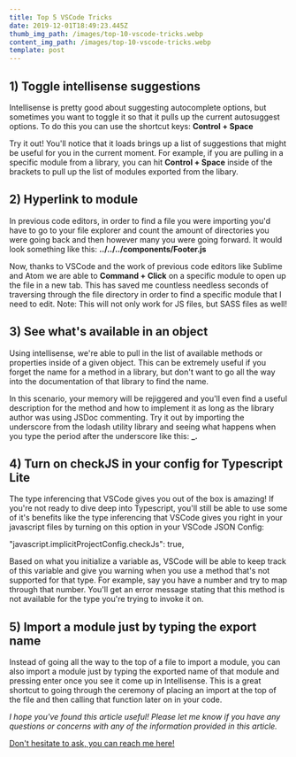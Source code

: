 ```yaml
---
title: Top 5 VSCode Tricks
date: 2019-12-01T18:49:23.445Z
thumb_img_path: /images/top-10-vscode-tricks.webp
content_img_path: /images/top-10-vscode-tricks.webp
template: post
---
```

## 1) Toggle intellisense suggestions
Intellisense is pretty good about suggesting autocomplete options, but sometimes you want to toggle it so that it pulls up the current autosuggest options. To do this you can use the shortcut keys: **Control + Space**

Try it out! You'll notice that it loads brings up a list of suggestions that might be useful for you in the current moment. For example, if you are pulling in a specific module from a library, you can hit **Control + Space** inside of the brackets to pull up the list of modules exported from the libary.

## 2) Hyperlink to module
In previous code editors, in order to find a file you were importing you'd have to go to your file explorer and count the amount of directories you were going back and then however many you were going forward. It would look something like this: **../../../components/Footer.js**

Now, thanks to VSCode and the work of previous code editors like Sublime and Atom we are able to **Command + Click** on a specific module to open up the file in a new tab. This has saved me countless needless seconds of traversing through the file directory in order to find a specific module that I need to edit. Note: This will not only work for JS files, but SASS files as well!

## 3) See what's available in an object
Using intellisense, we're able to pull in the list of available methods or properties inside of a given object. This can be extremely useful if you forget the name for a method in a library, but don't want to go all the way into the documentation of that library to find the name.

In this scenario, your memory will be rejiggered and you'll even find a useful description for the method and how to implement it as long as the library author was using JSDoc commenting. Try it out by importing the underscore from the lodash utility library and seeing what happens when you type the period after the underscore like this: **_.**

## 4) Turn on checkJS in your config for Typescript Lite
The type inferencing that VSCode gives you out of the box is amazing! If you're not ready to dive deep into Typescript, you'll still be able to use some of it's benefits like the type inferencing that VSCode gives you right in your javascript files by turning on this option in your VSCode JSON Config:

"javascript.implicitProjectConfig.checkJs": true,

Based on what you initialize a variable as, VSCode will be able to keep track of this variable and give you warning when you use a method that's not supported for that type. For example, say you have a number and try to map through that number. You'll get an error message stating that this method is not available for the type you're trying to invoke it on.

## 5) Import a module just by typing the export name
Instead of going all the way to the top of a file to import a module, you can also import a module just by typing the exported name of that module and pressing enter once you see it come up in Intellisense. This is a great shortcut to going through the ceremony of placing an import at the top of the file and then calling that function later on in your code.

*I hope you've found this article useful! Please let me know if you have any questions or concerns with any of the information provided in this article.*

[Don't hesitate to ask, you can reach me here!](https://geoffcodes.com/contact/)
